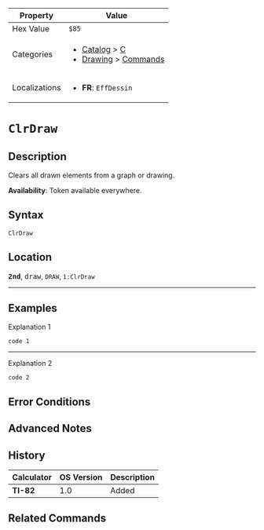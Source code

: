 | Property      | Value |
|---------------|-------|
| Hex Value     | `$85`|
| Categories    | <ul><li>[Catalog](<../categories/Catalog.md>) > [C](<../categories/Catalog.md#C>)</li><li>[Drawing](<../categories/Drawing.md>) > [Commands](<../categories/Drawing.md#Commands>)</li></ul> |
| Localizations | <ul><li><b>FR</b>: `EffDessin`</li></ul> |

# `ClrDraw`

## Description
Clears all drawn elements from a graph or drawing.


<b>Availability</b>: Token available everywhere.

## Syntax
`ClrDraw`

## Location
<tt><kbd><b>2nd</b></kbd></tt>, <kbd>draw</kbd>, `DRAW`, `1:ClrDraw`
<hr>

## Examples

Explanation 1
```ti-basic
code 1
```
---
Explanation 2
```ti-basic
code 2
```

## Error Conditions


## Advanced Notes


## History
| Calculator | OS Version | Description |
|------------|------------|-------------|
| <b>TI-82</b> | 1.0 | Added |

## Related Commands

